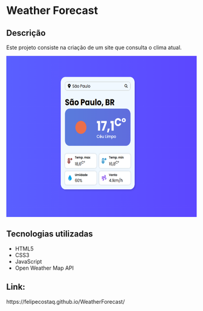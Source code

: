 <h1>Weather Forecast</h1>
<h2>Descrição</h2>
<p>Este projeto consiste na criação de um site que consulta o clima atual.</p>
<p align="center">
  <a href="https://felipecostaq.github.io/WeatherForecast/">
    <img height="425" width="625" src="https://github.com/FelipeCostaq/WeatherForecast/blob/main/weatherForecastImage.png" alt="Imagem do Site WeatherForecast">
  </a>
</p>
<h2>Tecnologias utilizadas</h2>
<ul>
  <li>HTML5</li>
  <li>CSS3</li>
  <li>JavaScript</li>
  <li>Open Weather Map API</li>
</ul>
<h2>Link: </h2>
<p>https://felipecostaq.github.io/WeatherForecast/</p>

